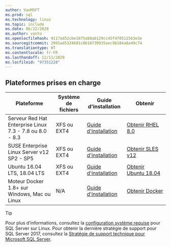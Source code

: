 ```yaml
---
author: VanMSFT
ms.prod: sql
ms.technology: linux
ms.topic: include
ms.date: 06/22/2020
ms.author: vanto
ms.openlocfilehash: 9117ad52cbe1875a80ab129cc45f4f0512563e3e
ms.sourcegitcommit: 2991ad5324601c8618739915aec9b184a8a49c74
ms.translationtype: HT
ms.contentlocale: fr-FR
ms.lasthandoff: 12/11/2020
ms.locfileid: "97351228"
---
```

## <a name="supported-platforms"></a>Plateformes prises en charge

| Plateforme | Système de fichiers | Guide d'installation | Obtenir |
|-----|-----|-----|-----|
| Serveur Red Hat Enterprise Linux 7.3 - 7.8 ou 8.0 - 8.3 | XFS ou EXT4 | [Guide d'installation](../linux/quickstart-install-connect-red-hat.md) | [Obtenir RHEL 8.0](https://access.redhat.com/products/red-hat-enterprise-linux/evaluation) |
| SUSE Enterprise Linux Server v12 SP2 - SP5 | XFS ou EXT4 | [Guide d'installation](../linux/quickstart-install-connect-suse.md) | [Obtenir SLES v12](https://www.suse.com/products/server) |
| Ubuntu 16.04 LTS, 18.04 LTS | XFS ou EXT4 | [Guide d'installation](../linux/quickstart-install-connect-ubuntu.md) | [Obtenir Ubuntu 18.04](http://releases.ubuntu.com/bionic/) |
| Moteur Docker 1.8+ sur Windows, Mac ou Linux | N/A | [Guide d'installation](../linux/quickstart-install-connect-docker.md) | [Obtenir Docker](https://www.docker.com/get-started) |

> [!TIP]
> Pour plus d’informations, consultez la [configuration système requise](../linux/sql-server-linux-setup.md#system) pour SQL Server sur Linux. Pour obtenir la dernière stratégie de support pour SQL Server 2017, consultez la [Stratégie de support technique pour Microsoft SQL Server](https://support.microsoft.com/help/4047326/support-policy-for-microsoft-sql-server).